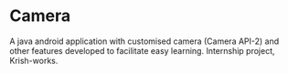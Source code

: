 # Camera
A java android application with customised camera (Camera API-2) and other features developed to facilitate easy learning. Internship project, Krish-works.
